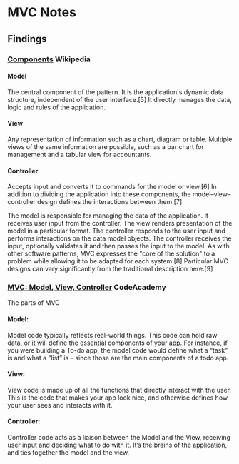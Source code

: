 # MVC Notes

## Findings

### [Components](https://en.wikipedia.org/wiki/Model%E2%80%93view%E2%80%93controller#Components) Wikipedia

#### Model

The central component of the pattern. It is the application's dynamic data structure, independent of the user interface.[5] It directly manages the data, logic and rules of the application.

#### View

Any representation of information such as a chart, diagram or table. Multiple views of the same information are possible, such as a bar chart for management and a tabular view for accountants.

#### Controller

Accepts input and converts it to commands for the model or view.[6]
In addition to dividing the application into these components, the model–view–controller design defines the interactions between them.[7]

The model is responsible for managing the data of the application. It receives user input from the controller.
The view renders presentation of the model in a particular format.
The controller responds to the user input and performs interactions on the data model objects. The controller receives the input, optionally validates it and then passes the input to the model.
As with other software patterns, MVC expresses the "core of the solution" to a problem while allowing it to be adapted for each system.[8] Particular MVC designs can vary significantly from the traditional description here.[9]

### [MVC: Model, View, Controller](https://www.codecademy.com/articles/mvc) CodeAcademy

The parts of MVC

#### Model:

Model code typically reflects real-world things. This code can hold raw data, or it will define the essential components of your app. For instance, if you were building a To-do app, the model code would define what a “task” is and what a “list” is – since those are the main components of a todo app.

#### View:

View code is made up of all the functions that directly interact with the user. This is the code that makes your app look nice, and otherwise defines how your user sees and interacts with it.

#### Controller:

Controller code acts as a liaison between the Model and the View, receiving user input and deciding what to do with it. It’s the brains of the application, and ties together the model and the view.
